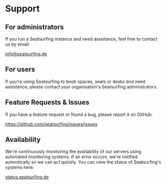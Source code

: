 # Support

## For administrators
If you run a Seatsurfing instance and need assistance, feel free to contact us by email: 

[info@seatsurfing.de](mailto:info@seatsurfing.de)

## For users
If you're using Seatsurfing to book spaces, seats or desks and need assistance, please contact your organisation's Seatsurfing administrators.

## Feature Requests & Issues
If you have a feature request or found a bug, please report it on GitHub:

https://github.com/seatsurfing/issues/issues

## Availability
We're continuously monitoring the availability of our servers using automated monitoring systems. If an error occurs, we're notified automtically so we can act quickly. You can view the status of Seatsurfing's systems here:

[status.seatsurfing.de](https://status.seatsurfing.de)